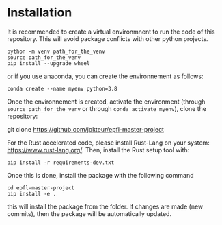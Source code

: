 # Installation

It is recommended to create a virtual environmnent to run the code of this repository. This will avoid package conflicts with other python projects.

```
python -m venv path_for_the_venv
source path_for_the_venv
pip install --upgrade wheel
```

or if you use anaconda, you can create the environnement as follows:

```
conda create --name myenv python=3.8
```

Once the environnement is created, activate the environment (through `source path_for_the_venv` or through `conda activate myenv`), clone the repository:

git clone https://github.com/jokteur/epfl-master-project

For the Rust accelerated code, please install Rust-Lang on your system: https://www.rust-lang.org/. Then, install the Rust setup tool with:
```
pip install -r requirements-dev.txt
```

Once this is done, install the package with the following command

```
cd epfl-master-project
pip install -e .
```

this will install the package from the folder. If changes are made (new commits), then the package will be automatically updated.
